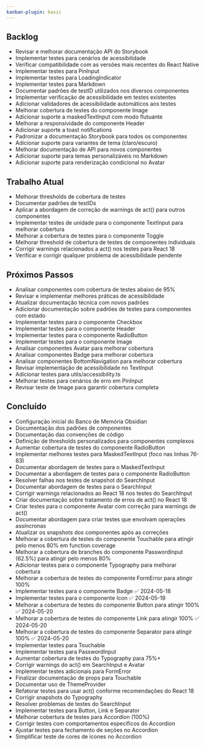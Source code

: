 ```yaml
---
kanban-plugin: basic
---
```


## Backlog
- Revisar e melhorar documentação API do Storybook
- Implementar testes para cenários de acessibilidade
- Verificar compatibilidade com as versões mais recentes do React Native
- Implementar testes para PinInput
- Implementar testes para LoadingIndicator
- Implementar testes para Markdown
- Documentar padrões de testID utilizados nos diversos componentes
- Implementar verificação de acessibilidade em testes existentes
- Adicionar validadores de acessibilidade automáticos aos testes
- Melhorar cobertura de testes do componente Image
- Adicionar suporte a maskedTextInput com modo flutuante
- Melhorar a responsividade do componente Header
- Adicionar suporte a toast notifications
- Padronizar a documentação Storybook para todos os componentes
- Adicionar suporte para variantes de tema (claro/escuro)
- Melhorar documentação de API para novos componentes
- Adicionar suporte para temas personalizáveis no Markdown
- Adicionar suporte para renderização condicional no Avatar

## Trabalho Atual
- Melhorar thresholds de cobertura de testes
- Documentar padrões de testIDs
- Aplicar a abordagem de correção de warnings de act() para outros componentes
- Implementar testes de unidade para o componente TextInput para melhorar cobertura
- Melhorar a cobertura de testes para o componente Toggle
- Melhorar threshold de cobertura de testes de componentes individuais
- Corrigir warnings relacionados a act() nos testes para React 18
- Verificar e corrigir qualquer problema de acessibilidade pendente

## Próximos Passos
- Analisar componentes com cobertura de testes abaixo de 95%
- Revisar e implementar melhores práticas de acessibilidade
- Atualizar documentação técnica com novos padrões
- Adicionar documentação sobre padrões de testes para componentes com estado
- Implementar testes para o componente Checkbox
- Implementar testes para o componente Header
- Implementar testes para o componente RadioButton
- Implementar testes para o componente Image
- Analisar componentes Avatar para melhorar cobertura
- Analisar componentes Badge para melhorar cobertura
- Analisar componentes BottomNavigation para melhorar cobertura
- Revisar implementação de acessibilidade no TextInput
- Adicionar testes para utils/accessibility.ts
- Melhorar testes para cenários de erro em PinInput
- Revisar teste de Image para garantir cobertura completa

## Concluído
- Configuração inicial do Banco de Memória Obsidian
- Documentação dos padrões de componentes
- Documentação das convenções de código
- Definição de thresholds personalizados para componentes complexos
- Aumentar cobertura de testes do componente RadioButton
- Implementar melhores testes para MaskedTextInput (foco nas linhas 76-83)
- Documentar abordagem de testes para o MaskedTextInput
- Documentar a abordagem de testes para o componente RadioButton
- Resolver falhas nos testes de snapshot do SearchInput
- Documentar abordagem de testes para o SearchInput
- Corrigir warnings relacionados ao React 18 nos testes do SearchInput
- Criar documentação sobre tratamento de erros de act() no React 18
- Criar testes para o componente Avatar com correção para warnings de act()
- Documentar abordagem para criar testes que envolvam operações assíncronas
- Atualizar os snapshots dos componentes após as correções
- Melhorar a cobertura de testes do componente Touchable para atingir pelo menos 80% em function coverage
- Melhorar a cobertura de branches do componente PasswordInput (62.5%) para atingir pelo menos 80%
- Adicionar testes para o componente Typography para melhorar cobertura
- Melhorar a cobertura de testes do componente FormError para atingir 100%
- Implementar testes para o componente Badge ✅ 2024-05-18
- Implementar testes para o componente Icon ✅ 2024-05-19
- Melhorar a cobertura de testes do componente Button para atingir 100% ✅ 2024-05-20
- Melhorar a cobertura de testes do componente Link para atingir 100% ✅ 2024-05-20
- Melhorar a cobertura de testes do componente Separator para atingir 100% ✅ 2024-05-20
- Implementar testes para Touchable
- Implementar testes para PasswordInput
- Aumentar cobertura de testes do Typography para 75%+
- Corrigir warnings do act() em SearchInput e Avatar
- Implementar testes adicionais para FormError
- Finalizar documentação de props para Touchable
- Documentar uso de ThemeProvider
- Refatorar testes para usar act() conforme recomendações do React 18
- Corrigir snapshots do Typography
- Resolver problemas de testes do SearchInput
- Implementar testes para Button, Link e Separator
- Melhorar cobertura de testes para Accordion (100%)
- Corrigir testes com comportamentos específicos do Accordion
- Ajustar testes para fechamento de seções no Accordion
- Simplificar teste de cores de ícones no Accordion 